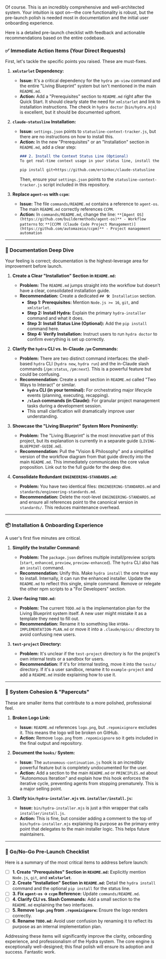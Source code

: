 Of course. This is an incredibly comprehensive and well-architected system. Your intuition is spot on—the core functionality is robust, but the pre-launch polish is needed most in documentation and the initial user onboarding experience.

Here is a detailed pre-launch checklist with feedback and actionable recommendations based on the entire codebase.

### ✅ Immediate Action Items (Your Direct Requests)

First, let's tackle the specific points you raised. These are must-fixes.

1.  **`xmlstarlet` Dependency:**
    *   **Issue:** It's a critical dependency for the `hydra pm-view` command and the entire "Living Blueprint" system but isn't mentioned in the main `README.md`.
    *   **Action:** Add a "Prerequisites" section to `README.md` right after the Quick Start. It should clearly state the need for `xmlstarlet` and link to installation instructions. The check in `hydra doctor` (`bin/hydra.mjs`) is excellent, but it should be documented upfront.

2.  **`claude-statusline` Installation:**
    *   **Issue:** `settings.json` points to `statusline-context-tracker.js`, but there are no instructions on how to install this.
    *   **Action:** In the new "Prerequisites" or an "Installation" section in `README.md`, add a clear step:
        ```markdown
        ### 2. Install the Context Status Line (Optional)
        To get real-time context usage in your status line, install the helper via pip:
        ```
        ```bash
        pip install git+https://github.com/ersinkoc/claude-statusline
        ```
        Then, ensure your `settings.json` points to the `statusline-context-tracker.js` script included in this repository.

3.  **Replace `agent-os` with `ccpm`:**
    *   **Issue:** The file `commands/README.md` contains a reference to `agent-os`. The main `README.md` correctly references `CCPM`.
    *   **Action:** In `commands/README.md`, change the line:
        `**[Agent OS](https://github.com/buildermethods/agent-os)** - Workflow patterns`
        to:
        `**[CCPM (Claude Code Project Management)](https://github.com/automazeio/ccpm)** - Project management automation`

---

### 📖 Documentation Deep Dive

Your feeling is correct; documentation is the highest-leverage area for improvement before launch.

1.  **Create a Clear "Installation" Section in `README.md`:**
    *   **Problem:** The `README.md` jumps straight into the workflow but doesn't have a clear, consolidated installation guide.
    *   **Recommendation:** Create a dedicated `## 🛠️ Installation` section.
        *   **Step 1: Prerequisites:** Mention `Node.js >= 16`, `git`, and `xmlstarlet`.
        *   **Step 2: Install Hydra:** Explain the primary `hydra-installer` command and what it does.
        *   **Step 3: Install Status Line (Optional):** Add the `pip install` command here.
        *   **Step 4: Verify Installation:** Instruct users to run `hydra doctor` to confirm everything is set up correctly.

2.  **Clarify the `hydra` CLI vs. In-Claude `/pm` Commands:**
    *   **Problem:** There are two distinct command interfaces: the shell-based `hydra` CLI (`hydra new`, `hydra run`) and the in-Claude slash commands (`/pm:status`, `/pm:next`). This is a powerful feature but could be confusing.
    *   **Recommendation:** Create a small section in `README.md` called "Two Ways to Interact" or similar.
        *   **`hydra` CLI (in your terminal):** For orchestrating major lifecycle events (planning, executing, recapping).
        *   **`/slash` commands (in Claude):** For granular project management tasks during a development session.
        *   This small clarification will dramatically improve user understanding.

3.  **Showcase the "Living Blueprint" System More Prominently:**
    *   **Problem:** The "Living Blueprint" is the most innovative part of this project, but its explanation is currently in a separate guide (`LIVING-BLUEPRINT-GUIDE.md`).
    *   **Recommendation:** Pull the "Vision & Philosophy" and a simplified version of the workflow diagram from that guide directly into the main `README.md`. This immediately communicates the core value proposition. Link out to the full guide for the deep dive.

4.  **Consolidate Redundant `ENGINEERING-STANDARDS.md`:**
    *   **Problem:** You have two identical files: `ENGINEERING-STANDARDS.md` and `standards/engineering-standards.md`.
    *   **Recommendation:** Delete the root-level `ENGINEERING-STANDARDS.md` and ensure all references point to the canonical version in `standards/`. This reduces maintenance overhead.

---

### 📦 Installation & Onboarding Experience

A user's first five minutes are critical.

1.  **Simplify the Installer Command:**
    *   **Problem:** The `package.json` defines multiple install/preview scripts (`start`, `enhanced`, `preview`, `preview-enhanced`). The `hydra` CLI also has an `install` command.
    *   **Recommendation:** Unify this. Make `hydra install` the one true way to install. Internally, it can run the enhanced installer. Update the `README.md` to reflect this single, simple command. Remove or relegate the other npm scripts to a "For Developers" section.

2.  **User-facing `TODO.md`:**
    *   **Problem:** The current `TODO.md` is the implementation plan for the Living Blueprint system itself. A new user might mistake it as a template they need to fill out.
    *   **Recommendation:** Rename it to something like `HYDRA-IMPLEMENTATION-PLAN.md` or move it into a `.claude/epics/` directory to avoid confusing new users.

3.  **`test-project` Directory:**
    *   **Problem:** It's unclear if the `test-project` directory is for the project's own internal tests or a sandbox for users.
    *   **Recommendation:** If it's for internal testing, move it into the `tests/` directory. If it's a user sandbox, rename it to `example-project` and add a `README.md` inside explaining how to use it.

---

### 🤖 System Cohesion & "Papercuts"

These are smaller items that contribute to a more polished, professional feel.

1.  **Broken Logo Link:**
    *   **Issue:** `README.md` references `logo.png`, but `.repomixignore` excludes it. This means the logo will be broken on GitHub.
    *   **Action:** Remove `logo.png` from `.repomixignore` so it gets included in the final output and repository.

2.  **Document the `hooks/` System:**
    *   **Issue:** The `autonomous-continuation.js` hook is an incredibly powerful feature but is completely undocumented for the user.
    *   **Action:** Add a section to the main `README.md` or `PRINCIPLES.md` about "Autonomous Iteration" and explain how this hook enforces the iterative cycle, preventing agents from stopping prematurely. This is a major selling point.

3.  **Clarify `bin/hydra-installer.mjs` vs. `installer/install.js`:**
    *   **Issue:** `bin/hydra-installer.mjs` is just a thin wrapper that calls `installer/install.js`.
    *   **Action:** This is fine, but consider adding a comment to the top of `bin/hydra-installer.mjs` explaining its purpose as the primary entry point that delegates to the main installer logic. This helps future maintainers.

---

### 🚀 Go/No-Go Pre-Launch Checklist

Here is a summary of the most critical items to address before launch:

-   [ ] **1. Create "Prerequisites" Section in `README.md`:** Explicitly mention `Node.js`, `git`, and **`xmlstarlet`**.
-   [ ] **2. Create "Installation" Section in `README.md`:** Detail the `hydra install` command and the optional `pip install` for the status line.
-   [ ] **3. Fix `agent-os` -> `ccpm` Reference:** Update `commands/README.md`.
-   [ ] **4. Clarify CLI vs. Slash Commands:** Add a small section to the `README.md` explaining the two interfaces.
-   [ ] **5. Remove `logo.png` from `.repomixignore`:** Ensure the logo renders correctly.
-   [ ] **6. Rename `TODO.md`:** Avoid user confusion by renaming it to reflect its purpose as an internal implementation plan.

Addressing these items will significantly improve the clarity, onboarding experience, and professionalism of the Hydra system. The core engine is exceptionally well-designed; this final polish will ensure its adoption and success. Fantastic work.